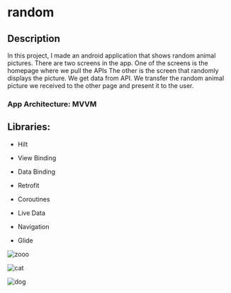 # random
## Description
   In this project, I made an android application that shows random animal pictures. There are two screens in the app. One of the screens is the homepage where we pull the APIs
   The other is the screen that randomly displays the picture. We get data from API. We transfer the random animal picture we received to the other page and present it to the user. 

 ### App Architecture: MVVM

## Libraries:
* Hilt

* View Binding

* Data Binding

* Retrofit

* Coroutines

* Live Data

* Navigation

* Glide

![zooo](https://user-images.githubusercontent.com/77073139/191502563-25ba4af3-e291-416b-8da5-ad0a53e7941f.PNG)

![cat](https://user-images.githubusercontent.com/77073139/191502575-263815d4-b084-414b-af19-6356822711ad.PNG)

![dog](https://user-images.githubusercontent.com/77073139/191502582-d9232580-1afc-4455-a635-3358d120832a.PNG)

